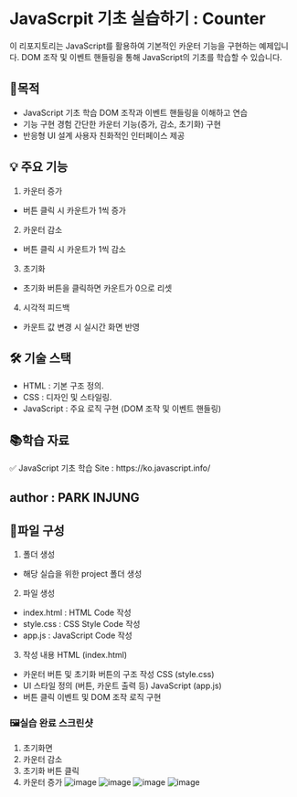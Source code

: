 # JavaScrpit 기초 실습하기 : Counter
이 리포지토리는 JavaScript를 활용하여 기본적인 카운터 기능을 구현하는 예제입니다. 
DOM 조작 및 이벤트 핸들링을 통해 JavaScript의 기초를 학습할 수 있습니다.
## 🎯목적
- JavaScript 기초 학습
DOM 조작과 이벤트 핸들링을 이해하고 연습
- 기능 구현 경험
간단한 카운터 기능(증가, 감소, 초기화) 구현
- 반응형 UI 설계
사용자 친화적인 인터페이스 제공

## 💡 주요 기능
1. 카운터 증가
- 버튼 클릭 시 카운트가 1씩 증가
2. 카운터 감소
- 버튼 클릭 시 카운트가 1씩 감소
3. 초기화
- 초기화 버튼을 클릭하면 카운트가 0으로 리셋
4. 시각적 피드백
- 카운트 값 변경 시 실시간 화면 반영
  
## 🛠️ 기술 스택
- HTML : 기본 구조 정의.
- CSS : 디자인 및 스타일링.
- JavaScript : 주요 로직 구현 (DOM 조작 및 이벤트 핸들링)
  
## 📚학습 자료
<p>✅ JavaScript 기초 학습 Site : https://ko.javascript.info/</p> 

## author : PARK INJUNG

## 📁파일 구성
1. 폴더 생성
- 해당 실습을 위한 project 폴더 생성
2. 파일 생성
- index.html : HTML Code 작성
- style.css : CSS Style Code 작성
- app.js : JavaScript Code 작성
3. 작성 내용
HTML (index.html)
- 카운터 버튼 및 초기화 버튼의 구조 작성
CSS (style.css)
- UI 스타일 정의 (버튼, 카운트 출력 등)
JavaScript (app.js)
- 버튼 클릭 이벤트 및 DOM 조작 로직 구현

### 🖼️실습 완료 스크린샷
1. 초기화면
2. 카운터 감소
3. 초기화 버튼 클릭
4. 카운터 증가
![image](https://github.com/user-attachments/assets/f0d56721-d9a4-4aa3-be7b-cdc01d65a6a6)
![image](https://github.com/user-attachments/assets/6c5d1206-7869-42aa-ba25-d6a501532984)
![image](https://github.com/user-attachments/assets/d7d424f2-9c76-46ab-a4a9-14736f062717)
![image](https://github.com/user-attachments/assets/373163f3-b9c6-4a4b-b22c-2a517afc1f96)
